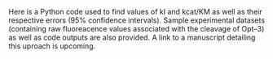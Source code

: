Here is a Python code used to find values of kI and kcat/KM as well as their respective errors (95% confidence intervals). Sample experimental datasets (containing raw fluoreacence values associated with the cleavage of Opt–3) as well as code outputs are also provided. A link to a manuscript detailing this uproach is upcoming.

